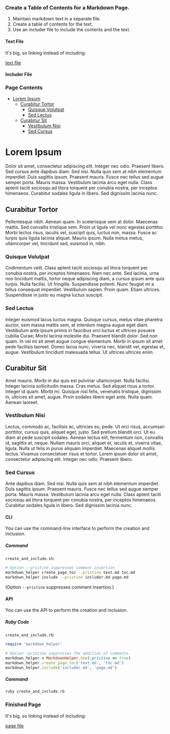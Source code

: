 ### Create a Table of Contents for a Markdown Page.

1.  Maintain markdown text in a separate file.
2.  Create a table of contents for the text.
3.  Use an includer file to include the contents and the text.

#### Text File

It's big, so linking instead of including:

[text file](text.md)

#### Includer File

### Page Contents
        
  - [Lorem Ipsum](#lorem-ipsum)
    - [Curabitur Tortor](#curabitur-tortor)
      - [Quisque Volutpat](#quisque-volutpat)
      - [Sed Lectus](#sed-lectus)
    - [Curabitur Sit](#curabitur-sit)
      - [Vestibulum Nisi](#vestibulum-nisi)
      - [Sed Cursus](#sed-cursus)

# Lorem Ipsum

Dolor sit amet, consectetur adipiscing elit. Integer nec odio. Praesent libero. Sed cursus ante dapibus diam. Sed nisi. Nulla quis sem at nibh elementum imperdiet. Duis sagittis ipsum. Praesent mauris. Fusce nec tellus sed augue semper porta. Mauris massa. Vestibulum lacinia arcu eget nulla. Class aptent taciti sociosqu ad litora torquent per conubia nostra, per inceptos himenaeos. Curabitur sodales ligula in libero. Sed dignissim lacinia nunc. 

## Curabitur Tortor

Pellentesque nibh. Aenean quam. In scelerisque sem at dolor. Maecenas mattis. Sed convallis tristique sem. Proin ut ligula vel nunc egestas porttitor. Morbi lectus risus, iaculis vel, suscipit quis, luctus non, massa. Fusce ac turpis quis ligula lacinia aliquet. Mauris ipsum. Nulla metus metus, ullamcorper vel, tincidunt sed, euismod in, nibh. 

### Quisque Volutpat

Cndimentum velit. Class aptent taciti sociosqu ad litora torquent per conubia nostra, per inceptos himenaeos. Nam nec ante. Sed lacinia, urna non tincidunt mattis, tortor neque adipiscing diam, a cursus ipsum ante quis turpis. Nulla facilisi. Ut fringilla. Suspendisse potenti. Nunc feugiat mi a tellus consequat imperdiet. Vestibulum sapien. Proin quam. Etiam ultrices. Suspendisse in justo eu magna luctus suscipit. 

### Sed Lectus

Integer euismod lacus luctus magna. Quisque cursus, metus vitae pharetra auctor, sem massa mattis sem, at interdum magna augue eget diam. Vestibulum ante ipsum primis in faucibus orci luctus et ultrices posuere cubilia Curae; Morbi lacinia molestie dui. Praesent blandit dolor. Sed non quam. In vel mi sit amet augue congue elementum. Morbi in ipsum sit amet pede facilisis laoreet. Donec lacus nunc, viverra nec, blandit vel, egestas et, augue. Vestibulum tincidunt malesuada tellus. Ut ultrices ultrices enim. 

## Curabitur Sit
 
 Amet mauris. Morbi in dui quis est pulvinar ullamcorper. Nulla facilisi. Integer lacinia sollicitudin massa. Cras metus. Sed aliquet risus a tortor. Integer id quam. Morbi mi. Quisque nisl felis, venenatis tristique, dignissim in, ultrices sit amet, augue. Proin sodales libero eget ante. Nulla quam. Aenean laoreet. 

### Vestibulum Nisi
 
 Lectus, commodo ac, facilisis ac, ultricies eu, pede. Ut orci risus, accumsan porttitor, cursus quis, aliquet eget, justo. Sed pretium blandit orci. Ut eu diam at pede suscipit sodales. Aenean lectus elit, fermentum non, convallis id, sagittis at, neque. Nullam mauris orci, aliquet et, iaculis et, viverra vitae, ligula. Nulla ut felis in purus aliquam imperdiet. Maecenas aliquet mollis lectus. Vivamus consectetuer risus et tortor. Lorem ipsum dolor sit amet, consectetur adipiscing elit. Integer nec odio. Praesent libero. 

### Sed Cursus

Ante dapibus diam. Sed nisi. Nulla quis sem at nibh elementum imperdiet. Duis sagittis ipsum. Praesent mauris. Fusce nec tellus sed augue semper porta. Mauris massa. Vestibulum lacinia arcu eget nulla. Class aptent taciti sociosqu ad litora torquent per conubia nostra, per inceptos himenaeos. Curabitur sodales ligula in libero. Sed dignissim lacinia nunc. 


#### CLI

You can use the command-line interface to perform the creation and inclusion.

##### Command

```create_and_include.sh```:
```sh
# Option --pristine suppresses comment insertion.
markdown_helper create_page_toc --pristine text.md toc.md
markdown_helper include --pristine includer.md page.md
```

(Option ```--pristine``` suppresses comment insertion.)

#### API

You can use the API to perform the creation and inclusion.

##### Ruby Code

```create_and_include.rb```:
```ruby
require 'markdown_helper'

# Option :printine suppresses the addition of comments.
markdown_helper = MarkdownHelper.new(:pristine => true)
markdown_helper.create_page_toc('text.md', 'toc.md')
markdown_helper.include('includer.md', 'page.md')
```

##### Command

```sh
ruby create_and_include.rb
```

### Finished Page
            
It's big, so linking instead of including:

[page file](page.md)

